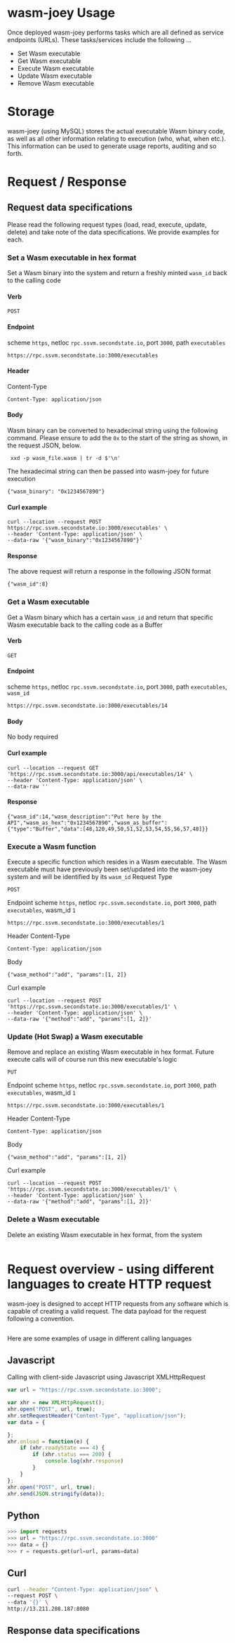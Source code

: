 # wasm-joey Usage

Once deployed wasm-joey performs tasks which are all defined as service endpoints (URLs). These tasks/services include the following ...
- Set Wasm executable
- Get Wasm executable
- Execute Wasm executable
- Update Wasm executable
- Remove Wasm executable


# Storage
wasm-joey (using MySQL) stores the actual executable Wasm binary code, as well as all other information relating to execution (who, what, when etc.). This information can be used to generate usage reports, auditing and so forth.

# Request / Response

## Request data specifications
Please read the following request types (load, read, execute, update, delete) and take note of the data specifications. We provide examples for each.

### Set a Wasm executable in hex format
Set a Wasm binary into the system and return a freshly minted `wasm_id` back to the calling code
#### Verb
```
POST
```
#### Endpoint
scheme `https`, netloc `rpc.ssvm.secondstate.io`, port `3000`, path `executables`
```
https://rpc.ssvm.secondstate.io:3000/executables
```
#### Header
Content-Type
```
Content-Type: application/json
```
#### Body
Wasm binary can be converted to hexadecimal string using the following command. Please ensure to add the `0x` to the start of the string as shown, in the request JSON, below.
```
 xxd -p wasm_file.wasm | tr -d $'\n'
```
The hexadecimal string can then be passed into wasm-joey for future execution
```
{"wasm_binary": "0x1234567890"}
```
#### Curl example
```
curl --location --request POST https://rpc.ssvm.secondstate.io:3000/executables' \
--header 'Content-Type: application/json' \
--data-raw '{"wasm_binary":"0x1234567890"}'
```
#### Response
The above request will return a response in the following JSON format 
```
{"wasm_id":8}
```
### Get a Wasm executable 
Get a Wasm binary which has a certain `wasm_id` and return that specific Wasm executable back to the calling code as a Buffer
#### Verb
```
GET
```
#### Endpoint
scheme `https`, netloc `rpc.ssvm.secondstate.io`, port `3000`, path `executables`, `wasm_id`
```
https://rpc.ssvm.secondstate.io:3000/executables/14
```
#### Body
No body required
#### Curl example
```
curl --location --request GET 'https://rpc.ssvm.secondstate.io:3000/api/executables/14' \
--header 'Content-Type: application/json' \
--data-raw ''
```
#### Response
```
{"wasm_id":14,"wasm_description":"Put here by the API","wasm_as_hex":"0x1234567890","wasm_as_buffer":{"type":"Buffer","data":[48,120,49,50,51,52,53,54,55,56,57,48]}}
```

### Execute a Wasm function
Execute a specific function which resides in a Wasm executable. The Wasm executable must have previously been set/updated into the wasm-joey system and will be identified by its `wasm_id`
Request Type
```
POST
```
Endpoint
scheme `https`, netloc `rpc.ssvm.secondstate.io`, port `3000`, path `executables`, wasm_id `1`
```
https://rpc.ssvm.secondstate.io:3000/executables/1
```
Header
Content-Type
```
Content-Type: application/json
```
Body
```
{"wasm_method":"add", "params":[1, 2]}
```
Curl example
```
curl --location --request POST 'https://rpc.ssvm.secondstate.io:3000/executables/1' \
--header 'Content-Type: application/json' \
--data-raw '{"method":"add", "params":[1, 2]}'
```

### Update (Hot Swap) a Wasm executable
Remove and replace an existing Wasm executable in hex format. Future execute calls will of course run this new executable's logic
```
PUT
```
Endpoint
scheme `https`, netloc `rpc.ssvm.secondstate.io`, port `3000`, path `executables`, wasm_id `1`
```
https://rpc.ssvm.secondstate.io:3000/executables/1
```
Header
Content-Type
```
Content-Type: application/json
```
Body
```
{"wasm_method":"add", "params":[1, 2]}
```
Curl example
```
curl --location --request POST 'https://rpc.ssvm.secondstate.io:3000/executables/1' \
--header 'Content-Type: application/json' \
--data-raw '{"method":"add", "params":[1, 2]}'
```
### Delete a Wasm executable
Delete an existing Wasm executable in hex format, from the system
```
```


# Request overview - using different languages to create HTTP request
wasm-joey is designed to accept HTTP requests from any software which is capable of creating a valid request. The data payload for the request following a convention.

```
```

Here are some examples of usage in different calling languages

## Javascript
Calling with client-side Javascript using Javascript XMLHttpRequest
```javascript
var url = "https://rpc.ssvm.secondstate.io:3000";

var xhr = new XMLHttpRequest();
xhr.open("POST", url, true);
xhr.setRequestHeader("Content-Type", "application/json");
var data = {

};
xhr.onload = function(e) {
    if (xhr.readyState === 4) {
        if (xhr.status === 200) {
            console.log(xhr.response)
        }
    }
};
xhr.open("POST", url, true);
xhr.send(JSON.stringify(data));
```

## Python
```python
>>> import requests
>>> url = "https://rpc.ssvm.secondstate.io:3000"
>>> data = {} 
>>> r = requests.get(url=url, params=data)
```

## Curl
```bash
curl --header "Content-Type: application/json" \                     
--request POST \
--data '{}' \
http://13.211.208.187:8080
```


## Response data specifications
